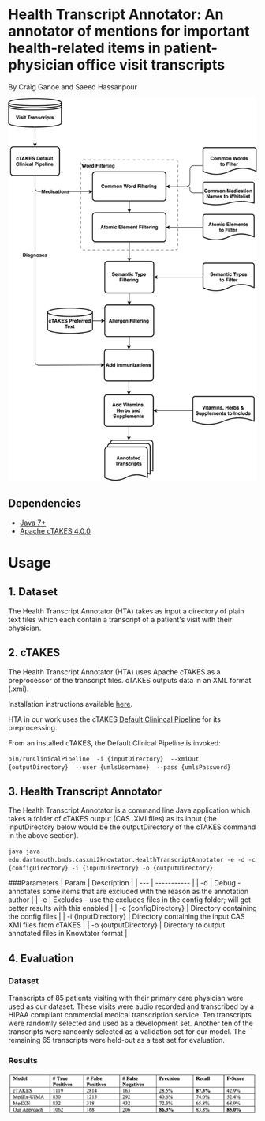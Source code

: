 # Health Transcript Annotator: An annotator of mentions for important health-related items in patient-physician office visit transcripts

By Craig Ganoe and Saeed Hassanpour


![Medication Approach](./figures/MedicationApproach.png)

## Dependencies
* [Java 7+](https://www.tensorflow.org/)
* [Apache cTAKES 4.0.0](https://ctakes.apache.org/)

# Usage

## 1. Dataset
The Health Transcript Annotator (HTA) takes as input a directory of plain text files which each contain a transcript of a patient's visit with their physician.


## 2. cTAKES
The Health Transcript Annotator (HTA) uses Apache cTAKES as a preprocessor of the transcript files. cTAKES outputs data in an XML format (.xmi). 

Installation instructions available [here](https://cwiki.apache.org/confluence/display/CTAKES/cTAKES+4.0+User+Install+Guide).

HTA in our work uses the cTAKES [Default Clinincal Pipeline](https://cwiki.apache.org/confluence/display/CTAKES/Default+Clinical+Pipeline) for its preprocessing.

From an installed cTAKES, the Default Clinical Pipeline is invoked:

`bin/runClinicalPipeline  -i {inputDirectory}  --xmiOut {outputDirectory}  --user {umlsUsername}  --pass {umlsPassword}`

## 3. Health Transcript Annotator
The Health Transcript Annotator is a command line Java application which takes a folder of cTAKES output (CAS .XMI files) as its input (the inputDirectory below would be the outputDirectory of the cTAKES command in the above section).

`java java edu.dartmouth.bmds.casxmi2knowtator.HealthTranscriptAnnotator -e -d -c {configDirectory} -i {inputDirectory} -o {outputDirectory}`

###Parameters
| Param | Description |
| --- | ----------- |
| -d | Debug - annotates some items that are excluded with the reason as the annotation author |
| -e | Excludes - use the excludes files in the config folder; will get better results with this enabled |
| -c {configDirectory} | Directory containing the config files |
| -i {inputDirectory} | Directory containing the input CAS XMI files from cTAKES |
| -o {outputDirectory} | Directory to output annotated files in Knowtator format |

## 4. Evaluation
### Dataset 
Transcripts of 85 patients visiting with their primary care physician were used as our dataset. These visits were audio recorded and transcribed by a HIPAA compliant commercial medical transcription service. Ten transcripts were randomly selected and used as a development set. Another ten of the  transcripts were randomly selected as a validation set for our model. The remaining 65 transcripts were held-out as a test set for evaluation.


### Results

![Medication Results](./figures/MedicationResults.png)